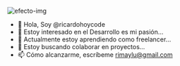 ![efecto-img](https://user-images.githubusercontent.com/94667856/200718469-c0e13a46-1e89-43e4-8d7e-7bc9175f79b4.gif)
- 👋 Hola, Soy @ricardohoycode
- 👀 Estoy interesado en el Desarrollo es mi pasión...
- 🌱 Actualmente estoy aprendiendo como freelancer...
- 💞️ Estoy buscando colaborar en proyectos...
- 📫 Cómo alcanzarme, escríbeme rimaylu@gmail.com
